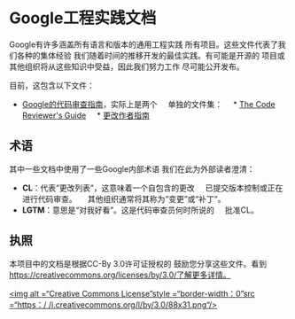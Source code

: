 # Google工程实践文档

Google有许多涵盖所有语言和版本的通用工程实践
所有项目。这些文件代表了我们各种的集体经验
我们随着时间的推移开发的最佳实践。有可能是开源的
项目或其他组织将从这些知识中受益，因此我们努力工作
尽可能公开发布。

目前，这包含以下文件：

* [Google的代码审查指南](review_cn/index.md)，实际上是两个
    单独的文件集：
    * [The Code Reviewer's Guide](review_cn/reviewer/index.md)
    * [更改作者指南](review_cn/developer/index.md)

## 术语

其中一些文档中使用了一些Google内部术语
我们在此为外部读者澄清：

* **CL**：代表“更改列表”，这意味着一个自包含的更改
    已提交版本控制或正在进行代码审查。
    其他组织通常将其称为“变更”或“补丁”。
* **LGTM**：意思是“对我好看”。这是代码审查员何时所说的
    批准CL。

## 执照

本项目中的文档是根据CC-By 3.0许可证授权的
鼓励您分享这些文件。看到
https://creativecommons.org/licenses/by/3.0/了解更多详情。

<a rel="license" href="https://creativecommons.org/licenses/by/3.0/"> <img alt =“Creative Commons License”style =“border-width：0”src =“https：/ /i.creativecommons.org/l/by/3.0/88x31.png“/> </a>